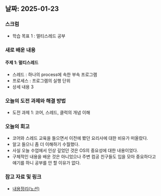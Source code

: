 
## 날짜: 2025-01-23

### 스크럼
- 학습 목표 1 : 멀티스레드 공부

### 새로 배운 내용
#### 주제 1: 멀티스레드
- 스레드 : 하나의 process에 속한 부속 프로그램
- 프로세스 : 프로그램의 실행 단위
- 상세 내용 3

### 오늘의 도전 과제와 해결 방법
- 도전 과제 1: 코어, 스레드, 클럭의 개념 이해

### 오늘의 회고
- 코어와 스레드 교육을 들으면서 이전에 봤던 요리사에 대한 비유가 떠올랐다.
- 알고 들으니 좀 더 이해하기 수월했다.
- 사실 오늘 수업에서 인상 깊었던 것은 OS의 중요성에 대한 내용이었다.
- 구체적인 내용을 배운 것은 아니었으나 주변 컴공 친구들도 입을 모아 중요하다고 얘기를 하니 공부를 안 할 이유가 없다.

### 참고 자료 및 링크
- [내용정리(노션)](https://www.notion.so/250123-18375a6ebc0a80af8c95ce20bc0e87cc?pvs=4)
